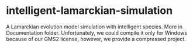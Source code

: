 # intelligent-lamarckian-simulation
A Lamarckian evolution model simulation with intelligent species. More in Documentation folder. Unfortunately, we could compile it only for Windows because of our GMS2 license, however, we provide a compressed project.

